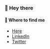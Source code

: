 ### 👋 Hey there

#### 🧐 Where to find me

- [Here](https://github.com/ethancatzel)
- [LinkedIn](https://www.linkedin.com/in/ethancatzel/)
- [Twitter](https://twitter.com/ethancatzel)



<!--
**ethancatzel/ethancatzel** is a ✨ _special_ ✨ repository because its `README.md` (this file) appears on your GitHub profile.

Here are some ideas to get you started:

- 🔭 I’m currently working on ...
- 🌱 I’m currently learning ...
- 👯 I’m looking to collaborate on ...
- 🤔 I’m looking for help with ...
- 💬 Ask me about ...
- 📫 How to reach me: ...
- 😄 Pronouns: ...
- ⚡ Fun fact: ...
-->
